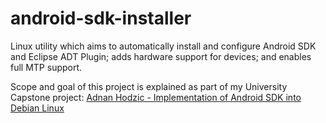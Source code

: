 android-sdk-installer
=====================

Linux utility which aims to automatically install and configure Android SDK and Eclipse ADT Plugin; adds hardware support for devices; and enables full MTP support.

Scope and goal of this project is explained as part of my University Capstone project: [Adnan Hodzic - Implementation of Android SDK into Debian Linux](https://s3.eu-central-1.amazonaws.com/adnan-public-dl/Implementation+of+Android+SDK+into+Debian+Linux.pdf)
